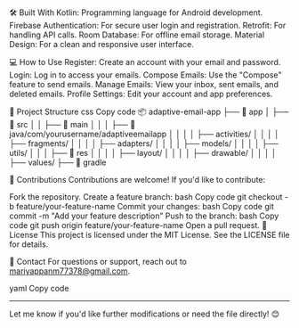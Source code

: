 🛠️ Built With
Kotlin: Programming language for Android development.
Firebase Authentication: For secure user login and registration.
Retrofit: For handling API calls.
Room Database: For offline email storage.
Material Design: For a clean and responsive user interface.

💻 How to Use
Register: Create an account with your email and password.
Login: Log in to access your emails.
Compose Emails: Use the "Compose" feature to send emails.
Manage Emails: View your inbox, sent emails, and deleted emails.
Profile Settings: Edit your account and app preferences.

📂 Project Structure
css
Copy code
📦 adaptive-email-app
├── 📂 app
│   ├── 📂 src
│   │   ├── 📂 main
│   │   │   ├── 📂 java/com/yourusername/adaptiveemailapp
│   │   │   │   ├── activities/
│   │   │   │   ├── fragments/
│   │   │   │   ├── adapters/
│   │   │   │   ├── models/
│   │   │   │   ├── utils/
│   │   │   ├── 📂 res
│   │   │   │   ├── layout/
│   │   │   │   ├── drawable/
│   │   │   │   ├── values/
├── 📂 gradle

🤝 Contributions
Contributions are welcome! If you'd like to contribute:

Fork the repository.
Create a feature branch:
bash
Copy code
git checkout -b feature/your-feature-name
Commit your changes:
bash
Copy code
git commit -m "Add your feature description"
Push to the branch:
bash
Copy code
git push origin feature/your-feature-name
Open a pull request.
📝 License
This project is licensed under the MIT License. See the LICENSE file for details.

📧 Contact
For questions or support, reach out to mariyappanm77378@gmail.com.

yaml
Copy code

---

Let me know if you'd like further modifications or need the file directly! 😊






